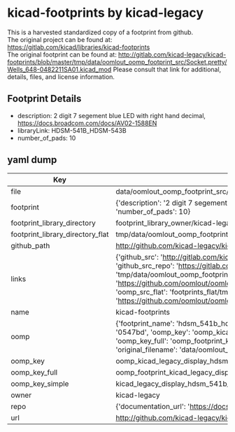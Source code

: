 # kicad-footprints by kicad-legacy  
This is a harvested standardized copy of a footprint from github.  
The original project can be found at:  
https://gitlab.com/kicad/libraries/kicad-footprints  
The original footprint can be found at:
http://gitlab.com/kicad-legacy/kicad-footprints/blob/master/tmp/data/oomlout_oomp_footprint_src/Socket.pretty/Wells_648-0482211SA01.kicad_mod
Please consult that link for additional, details, files, and license information.  
## Footprint Details
* description: 2 digit 7 segement blue LED with right hand decimal, https://docs.broadcom.com/docs/AV02-1588EN  
* libraryLink: HDSM-541B_HDSM-543B  
* number_of_pads: 10  
## yaml dump  
| Key | Value |  
| --- | --- |  
| file | data/oomlout_oomp_footprint_src/kicad-footprints/Display.pretty/HDSM-541B_HDSM-543B.kicad_mod |  
| footprint | {'description': '2 digit 7 segement blue LED with right hand decimal, https://docs.broadcom.com/docs/AV02-1588EN', 'libraryLink': 'HDSM-541B_HDSM-543B', 'number_of_pads': 10} |  
| footprint_library_directory | footprint_library_owner/kicad-legacy_kicad-footprints |  
| footprint_library_directory_flat | tmp/data/oomlout_oomp_footprint_src/footprints_flat/kicad_legacy_display_hdsm_541b_hdsm_543b/working |  
| github_path | http://github.com/kicad-legacy/kicad-footprints/blob/master/tmp/data/oomlout_oomp_footprint_src/Display.pretty/HDSM-541B_HDSM-543B.kicad_mod |  
| links | {'github_src': 'http://gitlab.com/kicad-legacy/kicad-footprints/blob/master/tmp/data/oomlout_oomp_footprint_src/Socket.pretty/Wells_648-0482211SA01.kicad_mod', 'github_src_repo': 'https://gitlab.com/kicad/libraries/kicad-footprints', 'oomp_bot': 'tmp/data/oomlout_oomp_footprint_src/footprints/kicad_legacy_display_hdsm_541b_hdsm_543b/working', 'oomp_bot_github': 'https://github.com/oomlout/oomlout_oomp_footprint_bot/tree/main/tmp/data/oomlout_oomp_footprint_src/footprints/kicad_legacy_display_hdsm_541b_hdsm_543b/working', 'oomp_src_flat': 'footprints_flat/tmp/data/oomlout_oomp_footprint_src/footprints_flat/kicad_legacy_display_hdsm_541b_hdsm_543b/working', 'oomp_src_flat_github': 'https://github.com/oomlout/oomlout_oomp_footprint_src/tree/main/tmp/data/oomlout_oomp_footprint_src/footprints_flat/kicad_legacy_display_hdsm_541b_hdsm_543b/working'} |  
| name | kicad-footprints |  
| oomp | {'footprint_name': 'hdsm_541b_hdsm_543b', 'library_name': 'display', 'md5': '0547bdacf628abd91d9a242ef6d34392', 'md5_10': '0547bdacf6', 'md5_5': '0547b', 'md5_6': '0547bd', 'oomp_key': 'oomp_kicad_legacy_display_hdsm_541b_hdsm_543b', 'oomp_key_extra': 'oomp_footprint_kicad_legacy_display_hdsm_541b_hdsm_543b', 'oomp_key_full': 'oomp_footprint_kicad_legacy_display_hdsm_541b_hdsm_543b_0547bd', 'oomp_key_simple': 'kicad_legacy_display_hdsm_541b_hdsm_543b', 'original_filename': 'data/oomlout_oomp_footprint_src/kicad-footprints/Display.pretty/HDSM-541B_HDSM-543B.kicad_mod', 'owner_name': 'kicad_legacy'} |  
| oomp_key | oomp_kicad_legacy_display_hdsm_541b_hdsm_543b |  
| oomp_key_full | oomp_footprint_kicad_legacy_display_hdsm_541b_hdsm_543b |  
| oomp_key_simple | kicad_legacy_display_hdsm_541b_hdsm_543b |  
| owner | kicad-legacy |  
| repo | {'documentation_url': 'https://docs.github.com/rest/repos/repos#get-a-repository', 'message': 'Not Found'} |  
| url | http://github.com/kicad-legacy/kicad-footprints |  

